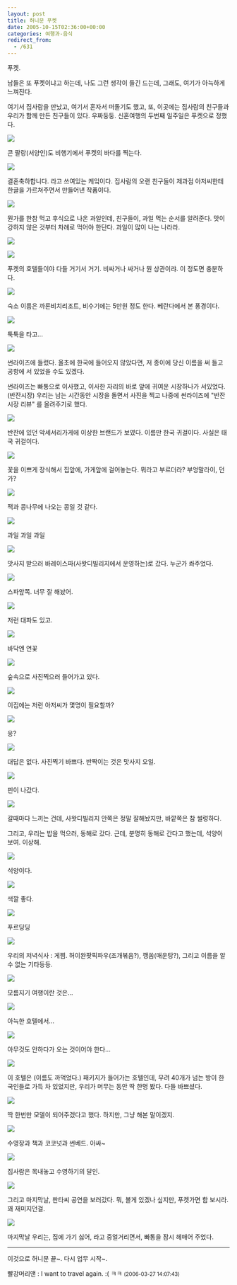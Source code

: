 ```yaml
---
layout: post
title: 허니문 푸켓
date: 2005-10-15T02:36:00+00:00
categories: 여행과-음식
redirect_from:
  - /631
---
```


푸켓.

남들은 또 푸켓이냐고 하는데, 나도 그런 생각이 들긴 드는데, 그래도, 여기가 아늑하게 느껴진다.

여기서 집사람을 만났고, 여기서 혼자서 떠돌기도 했고, 또, 이곳에는 집사람의 친구들과 우리가 함께 만든 친구들이 있다. 우짜둥둥. 신혼여행의 두번째 일주일은 푸켓으로 정했다.

![ ](/assets/media/uploads_2005_10_20050904_175905.jpg)

콘 팔랑(서양인)도 비행기에서 푸켓의 바다를 찍는다.

![ ](/assets/media/uploads_2005_10_20050904_192301.jpg)

결혼축하합니다. 라고 쓰여있는 케잌이다. 집사람의 오랜 친구들이 제과점 아저씨한테 한글을 가르쳐주면서 만들어낸 작품이다.

![ ](/assets/media/uploads_2005_10_20050904_202715.jpg)

뭔가를 한참 먹고 후식으로 나온 과일인데, 친구들이, 과일 먹는 순서를 알려준다. 맛이 강하지 않은 것부터 차례로 먹어야 한단다. 과일이 많이 나는 나라라.

![ ](/assets/media/uploads_2005_10_20050904_215006.jpg)

![ ](/assets/media/uploads_2005_10_20050905_121950.jpg)

푸켓의 호텔들이야 다들 거기서 거기. 비싸거나 싸거나 뭔 상관이랴. 이 정도면 충분하다.

 

![ ](/assets/media/uploads_2005_10_20050905_122115.jpg)

숙소 이름은 까론비치리조트, 비수기에는 5만원 정도 한다. 베란다에서 본 풍경이다.

![ ](/assets/media/uploads_2005_10_20050905_130302.jpg)

툭툭을 타고...

![ ](/assets/media/uploads_2005_10_20050905_163021.jpg)

썬라이즈에 들렀다. 올초에 한국에 들어오지 않았다면, 저 종이에 당신 이름을 써 들고 공항에 서 있었을 수도 있겠다.

썬라이즈는 빠통으로 이사했고, 이사한 자리의 바로 앞에 귀여운 시장하나가 서있었다.(반잔시장) 우리는 남는 시간동안 시장을 돌면서 사진을 찍고 나중에 썬라이즈에 "반잔 시장 리뷰" 를 올려주기로 했다.

![ ](/assets/media/uploads_2005_10_20050905_165405.jpg)

반잔에 있던 악세서리가게에 이상한 브랜드가 보였다. 이름만 한국 귀걸이다. 사실은 태국 귀걸이다.

![ ](/assets/media/uploads_2005_10_20050905_174907.jpg)

꽃을 이쁘게 장식해서 집앞에, 가게앞에 걸어놓는다. 뭐라고 부르더라? 부엉말라이, 던가?

![ ](/assets/media/uploads_2005_10_20050905_175015.jpg)

잭과 콩나무에 나오는 콩일 것 같다.

![ ](/assets/media/uploads_2005_10_20050905_175036.jpg)

과일 과일 과일

![ ](/assets/media/uploads_2005_10_20050906_111317.jpg)

맛사지 받으러 바레이스파(사왓디빌리지에서 운영하는)로 갔다. 누군가 쏴주었다.

![ ](/assets/media/uploads_2005_10_20050906_143503.jpg)

스파앞쪽. 너무 잘 해놨어.

![ ](/assets/media/uploads_2005_10_20050906_143554.jpg)

저런 대파도 있고.

![ ](/assets/media/uploads_2005_10_20050906_143704.jpg)

바닥엔 연꽃

![ ](/assets/media/uploads_2005_10_20050906_145002.jpg)

숲속으로 사진찍으러 들어가고 있다.

![ ](/assets/media/uploads_2005_10_20050906_145158.jpg)

이집에는 저런 아저씨가 몇명이 필요할까?

![ ](/assets/media/uploads_2005_10_20050906_151254.jpg)

응?

![ ](/assets/media/uploads_2005_10_20050906_151518.jpg)

대답은 없다. 사진찍기 바쁘다. 반짝이는 것은 맛사지 오일.

![ ](/assets/media/uploads_2005_10_20050906_151607.jpg)

핀이 나갔다.

![ ](/assets/media/uploads_2005_10_20050906_152413.jpg)

갈때마다 느끼는 건데, 사왓디빌리지 안쪽은 정말 잘해놨지만, 바깥쪽은 참 썰렁하다.

그리고, 우리는 밥을 먹으러, 동해로 갔다. 근데, 분명히 동해로 간다고 했는데, 석양이 보여. 이상해.

![ ](/assets/media/uploads_2005_10_20050906_184403.jpg)

석양이다.

![ ](/assets/media/uploads_2005_10_20050906_184629.jpg)

색깔 좋다.

![ ](/assets/media/uploads_2005_10_20050906_184844.jpg)

푸르딩딩

![ ](/assets/media/uploads_2005_10_20050906_191226.jpg)

우리의 저녁식사 : 게찜. 허이완팟픽파우(조개볶음?), 깽쏨(매운탕?), 그리고 이름을 알 수 없는 기타등등.

![ ](/assets/media/uploads_2005_10_20050906_211938.jpg)

모름지기 여행이란 것은...

![ ](/assets/media/uploads_2005_10_20050906_223716.jpg)

아늑한 호텔에서...

![ ](/assets/media/uploads_2005_10_20050907_101112.jpg)

아무것도 안하다가 오는 것이어야 한다...

![ ](/assets/media/uploads_2005_10_20050907_104455.jpg)

이 호텔은 (이름도 까먹었다.) 패키지가 들어가는 호텔인데, 무려 40개가 넘는 방이 한국인들로 가득 차 있었지만, 우리가 머무는 동안 딱 한명 봤다. 다들 바쁘셨다.

![ ](/assets/media/uploads_2005_10_20050907_105000.jpg)

딱 한번만 모델이 되어주겠다고 했다. 하지만, 그냥 해본 말이겠지.

![ ](/assets/media/uploads_2005_10_20050907_151246.jpg)

수영장과 책과 코코넛과 썬베드. 아싸~

![ ](/assets/media/uploads_2005_10_20050907_152154.jpg)

집사람은 목내놓고 수영하기의 달인.

![ ](/assets/media/uploads_2005_10_20050907_191003.jpg)

그리고 마지막날, 판타씨 공연을 보러갔다. 뭐, 볼게 있겠나 싶지만, 푸켓가면 함 보시라. 꽤 재미지던걸.

 

![ ](/assets/media/uploads_2005_10_20050907_235857.jpg)

마지막날 우리는, 집에 가기 싫어, 라고 중얼거리면서, 빠통을 잠시 헤매어 주었다.

---

이것으로 허니문 끝~. 다시 업무 시작~.
<div id=comments>
<div class=comment>
<!--- cmt:1046 --->
<!--- mail: --->
<!--- parent:0 --->
빨강머리앤 : 
I want to travel again. :(
ㅋㅋ
 <small>(2006-03-27 14:07:43)</small>
</div>
</div>
